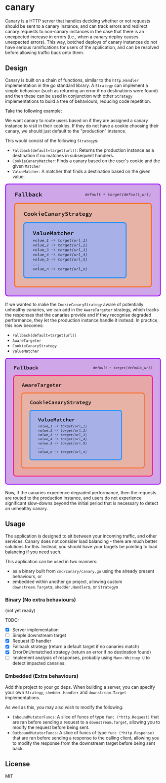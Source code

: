 # canary

Canary is a HTTP server that handles deciding whether or not requests should be sent to a canary instance, and can track errors and redirect canary requests to non-canary instances in the case
that there is an unexpected increase in errors (i.e., when a canary deploy causes unexpected errors). This way, botched deploys of canary instances do not have serious ramifications for users 
of the application, and can be resolved before allowing traffic back onto them.

## Design

Canary is built on a chain of functions, similar to the `http.Handler` implementation in the go standard library. A `Strategy` can implement a simple behaviour (such as returning an error if no destinations were found) and then these can be used in conjunction with other `Strategy` implementations to build a tree of behaviours, reducing code repetition.

Take the following example:

We want canary to route users based on if they are assigned a canary instance to visit in their cookies. If they do not have a cookie choosing their canary, we should just default to the "production" instance.

This would consist of the following `Strategy`s:
- `Fallback(default=target(url))`: Returns the production instance as a destination if no matches in subsequent handlers.
- `CookieCanaryMatcher`: Finds a canary based on the user's cookie and the given `Matcher`
- `ValueMatcher`: A matcher that finds a destination based on the given value.

![An image describing the above tree in boxes, where each layer is surrounded by its parent](./_images/fallback_non_aware.png)

If we wanted to make the `CookieCanaryStrategy` aware of potentially unhealthy canaries, we can add in the `AwareTargeter` strategy, which tracks the responses that the canaries provide and if they recognise degraded performance, they let the production instance handle it instead. In practice, this now becomes:
- `Fallback(default=target(url))`
- `AwareTargeter`
- `CookieCanaryStrategy`
- `ValueMatcher`

![A copy of the previous image, with the `AwareTargeter` added to the tree between `Fallback` and `CookieCanaryStrategy`](./_images/fallback_aware.png)

Now, if the canaries experience degraded performance, then the requests are routed to the production instance, and users do not experience significant slow-downs beyond the initial period that is necessary to detect an unhealthy canary.

## Usage

The application is designed to sit between your incoming traffic, and other services. Canary does not consider load balancing - there are much better solutions for this. Instead, you should have your targets be pointing to load balancing if you need such.

This application can be used in two manners:
- as a binary built from `cmd/canary/canary.go` using the already present behaviours, or
- embedded within another go project, allowing custom `downstream.Target`s, `shedder.Handler`s, or `Strategy`s

### Binary (No extra behaviours)

(not yet ready)

TODO:
- [x] Server implementation
- [ ] Simple downstream target
- [x] Request ID handler
- [x] Fallback strategy (return a default target if no canaries match)
- [x] ErrorOnUnmatched strategy (return an error if no destination found)
- [ ] Implement analysis of responses, probably using `Mann-Whitney U` to detect impacted canaries. 

### Embedded (Extra behaviours)

Add this project to your go deps. When building a server, you can specify your own `Strategy`, `shedder.Handler` and `downstream.Target` implementations.

As well as this, you may also wish to modify the following:
- `InboundMutatorFuncs`: A slice of funcs of type `func (*http.Request)` that are ran before sending a request to a `downstream.Target`, allowing you to modify the request before being sent.
- `OutboundMutatorFuncs`: A slice of funcs of type `func (*http.Response)` that are ran before sending a response to the calling client, allowing you to modify the response from the downstream target before being sent back.

## License

MIT